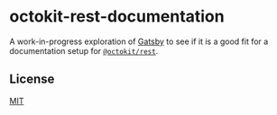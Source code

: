 # octokit-rest-documentation

A work-in-progress exploration of [Gatsby](https://www.gatsbyjs.org/) to see if it is a good fit for a documentation setup for [`@octokit/rest`](https://github.com/octokit/rest.js/).

## License

[MIT](LICENSE)
